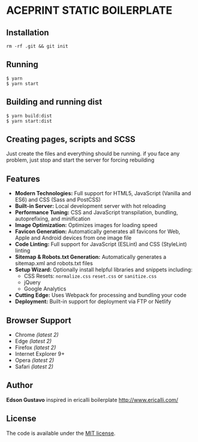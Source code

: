 # ACEPRINT STATIC BOILERPLATE

## Installation
 
```
rm -rf .git && git init
```

## Running
```
$ yarn
$ yarn start
```

## Building and running dist
```
$ yarn build:dist
$ yarn start:dist
```

## Creating pages, scripts and SCSS

Just create the files and everything should be running. if you face 
any problem, just stop and start the server for forcing rebuilding

## Features

* **Modern Technologies:** Full support for HTML5, JavaScript (Vanilla and ES6) and CSS (Sass and PostCSS)
* **Built-in Server:** Local development server with hot reloading
* **Performance Tuning:** CSS and JavaScript transpilation, bundling, autoprefixing, and minification
* **Image Optimization:** Optimizes images for loading speed
* **Favicon Generation:** Automatically generates all favicons for Web, Apple and Android devices from one image file
* **Code Linting:** Full support for JavaScript (ESLint) and CSS (StyleLint) linting
* **Sitemap & Robots.txt Generation:** Automatically generates a sitemap.xml and robots.txt files
* **Setup Wizard:** Optionally install helpful libraries and snippets including:
  * CSS Resets: `normalize.css` `reset.css` or `sanitize.css`
  * jQuery
  * Google Analytics
* **Cutting Edge:** Uses Webpack for processing and bundling your code 
* **Deployment:** Built-in support for deployment via FTP or Netlify 

## Browser Support

* Chrome _\(latest 2\)_
* Edge _\(latest 2\)_
* Firefox _\(latest 2\)_
* Internet Explorer 9+
* Opera _\(latest 2\)_
* Safari _\(latest 2\)_

## Author

**Edson Gustavo**
inspired in ericalli boilerplate <http://www.ericalli.com/>

## License
The code is available under the [MIT license](LICENSE).
